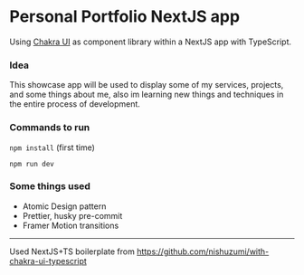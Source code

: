# Personal Portfolio NextJS app

Using [Chakra UI](https://github.com/chakra-ui/chakra-ui) as component library within a NextJS app with TypeScript.

### Idea

This showcase app will be used to display some of my services, projects, and
some things about me, also im learning new things and techniques
in the entire process of development.

### Commands to run

`npm install` (first time)

`npm run dev`

### Some things used

- Atomic Design pattern
- Prettier, husky pre-commit
- Framer Motion transitions

---

Used NextJS+TS boilerplate from https://github.com/nishuzumi/with-chakra-ui-typescript
